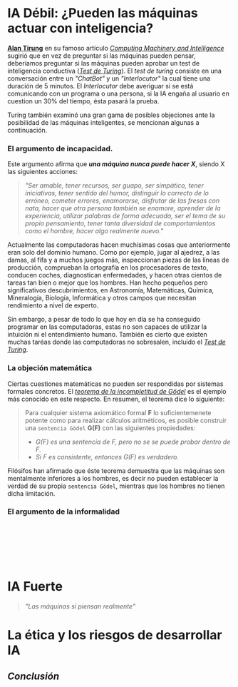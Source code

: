 # IA Débil: ¿Pueden las máquinas actuar con inteligencia?

**[Alan Tirung][0]** en su famoso artículo *[Computing Machinery and Intelligence][1]* sugirió que en vez de preguntar 
si las máquinas pueden pensar, deberíamos preguntar si las máquinas pueden aprobar un test de inteligencia conductiva (*[Test de Turing][2]*).
El *test de turing* consiste en una conversación entre un *"ChatBot"* y un *"Interlocutor"* la cual tiene una duración de 5 minutos. 
El *Interlocutor* debe averiguar si se está comunicando con un programa o una persona, si la IA engaña al usuario en cuestion un 30% del 
tiempo, ésta pasará la prueba.

Turing también examinó una gran gama de posibles objeciones ante la posibilidad de las máquinas inteligentes, se mencionan algunas a continuación.

### El argumento de incapacidad.

Este argumento afirma que ***una máquina nunca puede hacer X***, siendo X las siguientes acciones:

> *"Ser amable, tener recursos, ser guapo, ser simpático, tener iniciativas, tener sentido del humor, distinguir lo correcto de lo erróneo, cometer 
> errores, enamorarse, disfrutar de las fresas con nata, hacer que otra persona también se enamore, aprender de la experiencia, utilizar palabras 
> de forma adecuada, ser el tema de su propio pensamiento, tener tanta diversidad de comportamientos como el hombre, hacer algo realmente nuevo."*

Actualmente las computadoras hacen muchísimas cosas que anteriormente eran solo del dominio humano. Como por ejemplo, jugar al ajedrez, a las damas, 
al fifa y a muchos juegos más, inspeccionan piezas de las líneas de producción, comprueban la ortografía en los procesadores de texto, conducen 
coches, diagnostican enfermedades, y hacen otras cientos de tareas tan bien o mejor que los hombres. Han hecho pequeños pero significativos 
descubrimientos, en Astronomía, Matemáticas, Química, Mineralogía, Biología, Informática y otros campos que necesitan rendimiento a nivel de experto.

Sin embargo, a pesar de todo lo que hoy en día se ha conseguido programar en las computadoras, estas no son capaces de utilizar la intuición ni el 
entendimiento humano. También es cierto que existen muchas taréas donde las computadoras no sobresalen, incluido el *[Test de Turing][2]*.

### La objeción matemática

Ciertas cuestiones matemáticas no pueden ser respondidas por sistemas formales concretos. El *[teorema de la incompletitud de Gödel][3]* es el 
ejemplo más conocido en este respecto. En resumen, el teorema dice lo siguiente:
> Para cualquier sistema axiomático formal **F** lo suficientemenete potente como para realizar cálculos aritméticos, es posible construir una `sentencia Gödel` 
> **G(F)** con las siguientes propiedades:
> - *G(F) es una sentencia de F, pero no se se puede probar dentro de F.*
> - *Si F es consistente, entonces G(F) es verdadero.*

Filósifos han afirmado que éste teorema demuestra que las máquinas son mentalmente inferiores a los hombres, es decir no pueden establecer la verdad de su 
propia `sentencia Gödel`, mientras que los hombres no tienen dicha limitación.


### El argumento de la informalidad


<br/>
<br/>
<br/>
<br/>
<br/>
  
# IA Fuerte
> *"Las máquinas sí piensan realmente"*



# La ética y los riesgos de desarrollar IA


## *Conclusión*


[0]: https://es.wikipedia.org/wiki/Alan_Turing
[1]: https://web.archive.org/web/20080702224846/http://loebner.net/Prizef/TuringArticle.html
[2]: https://es.wikipedia.org/wiki/Prueba_de_Turing
[3]: https://es.wikipedia.org/wiki/Teoremas_de_incompletitud_de_G%C3%B6del

